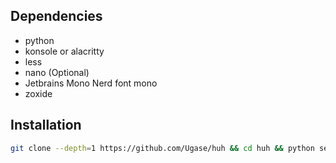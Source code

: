 ## Dependencies
- python
- konsole or alacritty
- less
- nano (Optional)
- Jetbrains Mono Nerd font mono
- zoxide

## Installation

```sh
git clone --depth=1 https://github.com/Ugase/huh && cd huh && python setup.py (terminal_emulator) && cd ..
```
